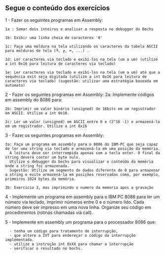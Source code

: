 ## Segue o conteúdo dos exercícios

1 - Fazer os seguintes programas em Assembly:

    1a : Somar dois inteiros e analisar a resposta no debugger do Bochs
   
    1b: Exibir uma linha cheia de caracteres '0'
    
    1c: Faça uma moldura na tela utilizando os caracteres da tabela ASCII para molduras de tela (╚, ╔, ═, ...) .
    
    1d: Ler caracteres via teclado e exibí-los na tela (um a um) (utilize a int 0x16 para leitura de caracteres via teclado)
    
    1e: Ler caracteres via teclado e exibí-los na tela (um a um) até que a sequência exit seja digitada (utilize a int 0x16 para leitura de caracteres via teclado) (sugestão: utilizar uma estratégia baseada em automato)

2 - Fazer os seguintes programas em Assembly:
    2a: Implemente códigos em assembly do 8086 para:

    2b: Imprimir um valor binário (unsigned) de 16bits em um registrador em ASCII. Utilize a int 0x10.
    
    2c: Ler um valor (unsigned) em ASCII entre 0 e (2^16 -1) e armazená-lo em um registrador. Utilize a int 0x16

3 - Fazer os seguintes programas em Assembly:

    3a: Faça um programa em assembly para o 8086 do IBM-PC que seja capaz de ler uma string via teclado e armazená-la em uma posição da memória. 
      A leitura deve ser interrompida apenas com a tecla enter. O final da string deverá conter um byte nulo.
      Utilize o debugger do bochs para visualizar o conteúdo da memória onde a string foi armazenada.
      Sugestão: Utilize um segmento de dados diferente de 0 para armazenar a string e evite armazená-la em posições reservadas como, por exemplo, primeiros 1024 bytes da memória.

    3b: Exercicio 3, mas imprimindo o numero da memoria apos a gravação

4 - Implemente um programa em assembly para o IBM PC 8086 para ler um número via teclado, imprimir números entre 0 e o número lido. Cada número deve ser impresso em uma nova linha. Organize seu código em procedimentos (rotinas chamadas via call).

5 -  Implemente em assembly um programa para o processador 8086 que:

      - tenha um código para tratamento de interrupção,
      - que altere a IVT para endereçar o código da interrupção implementada.
      - utilize a instrução int 0xXX para chamar a interrupção
      - verificar o resultado no bochs.

